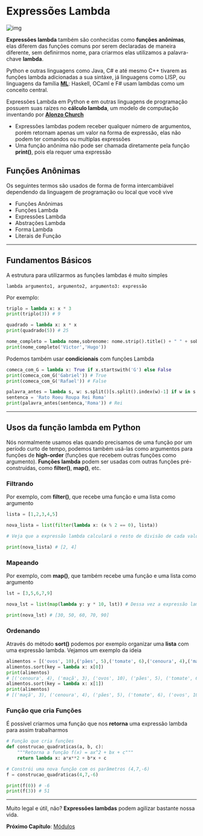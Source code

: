 # Expressões Lambda

![img](https://upload.wikimedia.org/wikipedia/commons/thumb/e/ee/Lambda_uc_lc.svg/100px-Lambda_uc_lc.svg.png)

**Expressões lambda** também são conhecidas como **funções anônimas**, elas diferem das funções comuns por serem declaradas de maneira diferente, sem definirmos nome, para criarmos elas utilizamos a palavra-chave **lambda**.

Python e outras linguagens como Java, C# e até mesmo C++ tivarem as funções lambda adicionadas a sua sintáxe, já linguagens como LISP, ou linguagens da família **[ML](https://en.wikipedia.org/wiki/ML_(programming_language))**: Haskell, OCaml e F# usam lambdas como um conceito central.

Expressões Lambda em Python e em outras linguagens de programação possuem suas raízes no **cálculo lambda**, um modelo de computação inventando por **[Alonzo Church](https://en.wikipedia.org/wiki/Alonzo_Church)**

- Expressões lambdas podem receber qualquer número de argumentos, porém retornam apenas um valor na forma de expressão, elas não podem ter comandos ou multiplas expressões
- Uma função anônima não pode ser chamada diretamente pela função **print()**, pois ela requer uma expressão

## Funções Anônimas

Os seguintes termos são usados de forma de forma intercambiável dependendo da linguagem de programação ou local que você vive

- Funções Anônimas
- Funções Lambda
- Expressões Lambda
- Abstrações Lambda
- Forma Lambda
- Literais de Função

---------------------------------------

## Fundamentos Básicos 

A estrutura para utilizarmos as funções lambdas é muito simples

```
lambda argumento1, argumento2, argumento3: expressão
```

Por exemplo:

```python
triplo = lambda x: x * 3
print(triplo(3)) # 9
```

```python
quadrado = lambda x: x * x 
print(quadrado(5)) # 25
``` 

```python
nome_completo = lambda nome,sobrenome: nome.strip().title() + " " + sobrenome.strip().title()
print(nome_completo('Victor','Hugo'))
```

Podemos também usar **condicionais** com funções Lambda

```python
comeca_com_G = lambda x: True if x.startswith('G') else False 
print(comeca_com_G('Gabriel')) # True
print(comeca_com_G('Rafael')) # False
```

```python
palavra_antes = lambda s, w: s.split()[s.split().index(w)-1] if w in s else None 
sentenca = 'Rato Roeu Roupa Rei Roma'
print(palavra_antes(sentenca,'Roma')) # Rei
```

---------------------------------------

## Usos da função lambda em Python

Nós normalmente usamos elas quando precisamos de uma função por um período curto de tempo, podemos também usá-las como argumentos para funções de **high-order** (funções que recebem outras funções como argumento). **Funções lambda** podem ser usadas com outras funções pré-construídas, como **filter()**, **map()**, etc.

### Filtrando

Por exemplo, com **filter()**, que recebe uma função e uma lista como argumento

```python
lista = [1,2,3,4,5]

nova_lista = list(filter(lambda x: (x % 2 == 0), lista)) 

# Veja que a expressão lambda calculará o resto de divisão de cada valor da lista, caso o valor seja 0 o número será filtrado na nossa nova lista, formando assim uma lista de números pares

print(nova_lista) # [2, 4]
```

### Mapeando

Por exemplo, com **map()**, que também recebe uma função e uma lista como argumento

```python
lst = [3,5,6,7,9]

nova_lst = list(map(lambda y: y * 10, lst)) # Dessa vez a expressão lambda multiplicará cada item da lista por 10 e estes serão mapeados em uma nova lista

print(nova_lst) # [30, 50, 60, 70, 90]
```

### Ordenando

Através do método **sort()** podemos por exemplo organizar uma **lista** com uma expressão lambda. Vejamos um exemplo da ideia

```python
alimentos = [('ovos', 10),('pães', 5),('tomate', 6),('cenoura', 4),('maçã', 3)]
alimentos.sort(key = lambda x: x[0])
print(alimentos)
# [('cenoura', 4), ('maçã', 3), ('ovos', 10), ('pães', 5), ('tomate', 6)]
alimentos.sort(key = lambda x: x[1])
print(alimentos)
# [('maçã', 3), ('cenoura', 4), ('pães', 5), ('tomate', 6), ('ovos', 10)]
```

### Função que cria Funções

É possível criarmos uma função que nos **retorna** uma expressão lambda para assim trabalharmos

```python
# Função que cria funções
def construcao_quadraticas(a, b, c):
	"""Retorna a função f(x) = ax^2 + bx + c"""
	return lambda x: a*x**2 + b*x + c 

# Constrói uma nova função com os parâmetros (4,7,-6)
f = construcao_quadraticas(4,7,-6)

print(f(0)) # -6
print(f(3)) # 51
```

---------------------------------------

Muito legal e útil, não? **Expressões lambdas** podem agilizar bastante nossa vida.

**Próximo Capítulo**: [Módulos](https://github.com/the-akira/Python-Iluminado/blob/master/Capitulos/18.M%C3%B3dulos.md)
